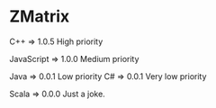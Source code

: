 ZMatrix
=======

C++         =>      1.0.5       High priority

JavaScript  =>      1.0.0       Medium priority

Java        =>      0.0.1       Low priority
C#          =>      0.0.1       Very low priority

Scala       =>      0.0.0       Just a joke.
